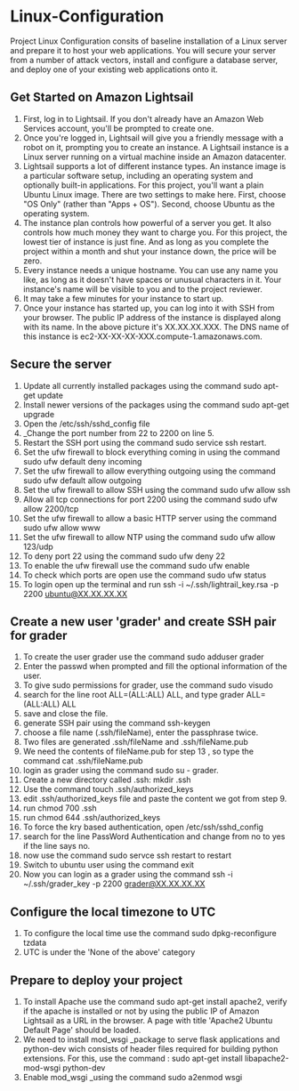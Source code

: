 # Linux-Configuration
Project Linux Configuration consits of baseline installation of a Linux server and prepare it to host your web applications. You will secure your server from a number of attack vectors, install and configure a database server, and deploy one of your existing web applications onto it.
 
## Get Started on Amazon Lightsail
1) First, log in to Lightsail. If you don't already have an Amazon Web Services account, you'll be prompted to create one.
2) Once you're logged in, Lightsail will give you a friendly message with a robot on it, prompting you to create an instance. A Lightsail instance is a Linux server running on a virtual machine inside an Amazon datacenter.
3) Lightsail supports a lot of different instance types. An instance image is a particular software setup, including an operating system and optionally built-in applications.
For this project, you'll want a plain Ubuntu Linux image. There are two settings to make here. First, choose "OS Only" (rather than "Apps + OS"). Second, choose Ubuntu as the operating system.
4) The instance plan controls how powerful of a server you get. It also controls how much money they want to charge you. For this project, the lowest tier of instance is just fine. And as long as you complete the project within a month and shut your instance down, the price will be zero.
5) Every instance needs a unique hostname. You can use any name you like, as long as it doesn't have spaces or unusual characters in it. Your instance's name will be visible to you and to the project reviewer.
6) It may take a few minutes for your instance to start up.
7) Once your instance has started up, you can log into it with SSH from your browser.
The public IP address of the instance is displayed along with its name. In the above picture it's XX.XX.XX.XXX. The DNS name of this instance is ec2-XX-XX-XX-XXX.compute-1.amazonaws.com.

## Secure the server
1. Update all currently installed packages using the command sudo apt-get update 
2. Install newer versions of the packages  using the command sudo apt-get upgrade
3. Open the /etc/ssh/sshd_config file
4. _Change the port number from 22 to 2200 on line 5. 
5. Restart the SSH port using the command sudo service ssh restart.
6. Set the ufw firewall to block everything coming in using the command sudo ufw default deny incoming
7. Set the ufw firewall to allow everything outgoing using the command sudo ufw default allow outgoing
8. Set the ufw firewall to allow SSH using the command sudo ufw allow ssh
9. Allow all tcp connections for port 2200 using the command sudo ufw allow 2200/tcp
10. Set the ufw firewall to allow a basic HTTP server using the command sudo ufw allow www 
11. Set the ufw firewall to allow NTP using the command sudo ufw allow 123/udp
12. To deny port 22 using the command sudo ufw deny 22
13. To enable the ufw firewall use the command sudo ufw enable
14. To check which ports are open use the command sudo ufw status
15. To login open up the terminal and run ssh -i ~/.ssh/lightrail_key.rsa -p 2200 ubuntu@XX.XX.XX.XX


## Create a new user 'grader' and create SSH pair for grader
1. To create the user grader use the command sudo adduser grader
2. Enter the passwd when prompted and fill the optional information of the user.
3. To give sudo permissions for grader, use the command sudo visudo
4. search for the line root ALL=(ALL:ALL) ALL, and type grader ALL=(ALL:ALL) ALL
5. save and close the file.
6. generate SSH pair using the command ssh-keygen
7. choose a file name (.ssh/fileName), enter the passphrase twice.
8. Two files are generated  .ssh/fileName and .ssh/fileName.pub
9. We need the contents of fileName.pub for step 13 , so type the command cat .ssh/fileName.pub
10. login as grader using the command sudo su - grader.
11. Create a new directory called .ssh: mkdir .ssh
12. Use the command touch .ssh/authorized_keys
13. edit .ssh/authorized_keys file and paste the content we got from step 9.
14. run chmod 700 .ssh
15. run chmod 644 .ssh/authorized_keys
16. To force the kry based authentication, open /etc/ssh/sshd_config 
17. search for the line PassWord Authentication and change from no to yes if the line says no.
18. now use the command sudo servce ssh restart to restart
19. Switch to ubuntu user using the command exit
20. Now you can login as a grader using the command ssh -i ~/.ssh/grader_key -p 2200 grader@XX.XX.XX.XX

## Configure the local timezone to UTC
1. To configure the local time use the command sudo dpkg-reconfigure tzdata
2. UTC is under the 'None of the above' category

## Prepare to deploy your project
1. To install Apache use the command sudo apt-get install apache2, verify if the apache is installed or not by using the public IP of Amazon Lightsail as a URL in the browser. A page with title  'Apache2 Ubuntu Default Page' should be loaded. 
2. We need to install mod_wsgi _package to serve flask applications and python-dev wich consists of header files required for building python extensions. For this, use the command : sudo apt-get install libapache2-mod-wsgi python-dev
3. Enable  mod_wsgi _using the command  sudo a2enmod wsgi


